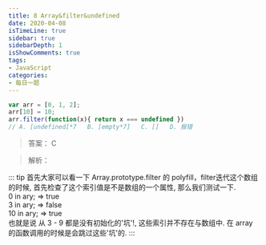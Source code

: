 ```yaml
---
title: 8 Array&filter&undefined
date: 2020-04-08
isTimeLine: true
sidebar: true
sidebarDepth: 1
isShowComments: true
tags:
- JavaScript
categories:
- 每日一题
---
```


```js
var arr = [0, 1, 2];
arr[10] = 10;
arr.filter(function(x){ return x === undefined })
// A. [undefined]*7   B. [empty*7]   C. []   D. 报错
```

> 答案： C

> 解析：

::: tip
首先大家可以看一下 Array.prototype.filter 的 polyfill，filter迭代这个数组的时候, 首先检查了这个索引值是不是数组的一个属性, 那么我们测试一下.<br>
0 in ary; => true<br>
3 in ary; => false<br>
10 in ary; => true<br>
也就是说 从 3 - 9 都是没有初始化的'坑'!, 这些索引并不存在与数组中. 在 array 的函数调用的时候是会跳过这些'坑'的.
:::